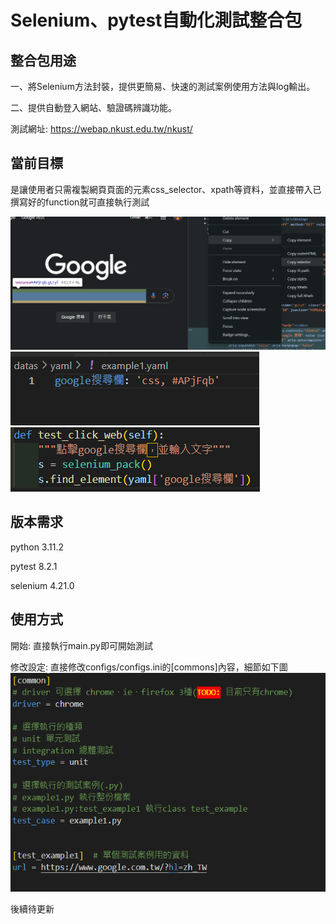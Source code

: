 <h1>Selenium、pytest自動化測試整合包</h1>

<h2>整合包用途</h2>

一、將Selenium方法封裝，提供更簡易、快速的測試案例使用方法與log輸出。

二、提供自動登入網站、驗證碼辨識功能。


測試網址:
https://webap.nkust.edu.tw/nkust/


<h2>當前目標</h2>
是讓使用者只需複製網頁頁面的元素css_selector、xpath等資料，並直接帶入已撰寫好的function就可直接執行測試

![alt text](/doc/copy_dom_path.png)
![alt text](/doc/yaml_example.png)
![alt text](/doc/testcase_exampe.png)


<h2>版本需求</h2>

python 3.11.2

pytest 8.2.1

selenium 4.21.0

<h2>使用方式</h2>

開始: 直接執行main.py即可開始測試

修改設定: 直接修改configs/configs.ini的[commons]內容，細節如下圖
![alt text](/doc/ini_settings.png)

後續待更新
